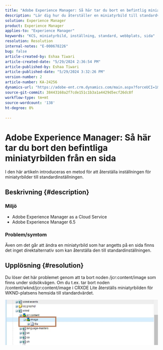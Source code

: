 ```yaml
---
title: "Adobe Experience Manager: Så här tar du bort en befintlig miniatyrbild från en sida"
description: "Lär dig hur du återställer en miniatyrbild till standardvärdet."
solution: Experience Manager
product: Experience Manager
applies-to: "Experience Manager"
keywords: "KCS, miniatyrbild, inställning, standard, webbplats, sida"
resolution: Resolution
internal-notes: "E-000678226"
bug: false
article-created-by: Eshaa Tiwari
article-created-date: "5/29/2024 2:36:54 PM"
article-published-by: Eshaa Tiwari
article-published-date: "5/29/2024 3:32:26 PM"
version-number: 2
article-number: KA-24256
dynamics-url: "https://adobe-ent.crm.dynamics.com/main.aspx?forceUCI=1&pagetype=entityrecord&etn=knowledgearticle&id=27b8bddf-c81d-ef11-840b-6045bd026dc7"
source-git-commit: 38443168a2f7cde151c1b3a1a4429d5ecf26dc8f
workflow-type: tm+mt
source-wordcount: '138'
ht-degree: 0%

---
```


# Adobe Experience Manager: Så här tar du bort den befintliga miniatyrbilden från en sida


I den här artikeln introduceras en metod för att återställa inställningen för miniatyrbilder till standardinställningen.

## Beskrivning {#description}


### <b>Miljö</b>

- Adobe Experience Manager as a Cloud Service
- Adobe Experience Manager 6.5


### Problem/symtom

Även om det går att ändra en miniatyrbild som har angetts på en sida finns det inget direktalternativ som kan återställa den till standardinställningen.


## Upplösning {#resolution}


Du löser det här problemet genom att ta bort noden /jcr:content/image som finns under sidsökvägen. Om du t.ex. tar bort noden /content/wknd/jcr:content/image i CRXDE Lite återställs miniatyrbilden för WKND-platsens hemsida till standardvärdet.

![](assets/7ba6cb6c-0e14-ef11-9f89-6045bd06eea5.png)
